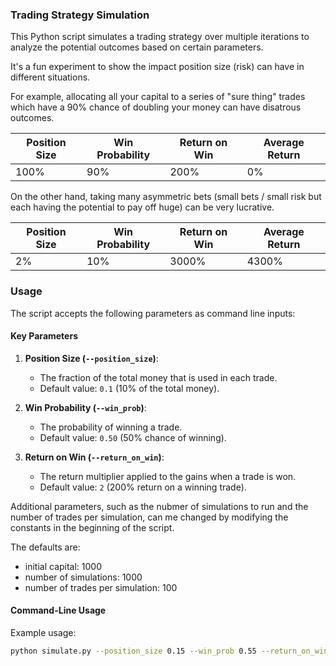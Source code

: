 ### Trading Strategy Simulation

This Python script simulates a trading strategy over multiple iterations to analyze the potential outcomes based on certain parameters. 

It's a fun experiment to show the impact position size (risk) can have in different situations.

For example, allocating all your capital to a series of "sure thing" trades which have a 90% chance of doubling your money can have disatrous outcomes.

| Position Size | Win Probability | Return on Win | Average Return |
|---------------|-----------------|---------------|----------------|
| 100%          | 90%             | 200%          | 0%             |

On the other hand, taking many asymmetric bets (small bets / small risk but each having the potential to pay off huge) can be very lucrative.

| Position Size | Win Probability | Return on Win | Average Return |
|---------------|-----------------|---------------|--------------------|
| 2%            | 10%             | 3000%         | 4300%              |

### Usage

The script accepts the following parameters as command line inputs:

#### Key Parameters
1. **Position Size (`--position_size`)**:
   - The fraction of the total money that is used in each trade.
   - Default value: `0.1` (10% of the total money).

2. **Win Probability (`--win_prob`)**:
   - The probability of winning a trade.
   - Default value: `0.50` (50% chance of winning).

3. **Return on Win (`--return_on_win`)**:
   - The return multiplier applied to the gains when a trade is won.
   - Default value: `2` (200% return on a winning trade).

Additional parameters, such as the nubmer of simulations to run and the number of trades per simulation, can me changed by modifying the constants in the beginning of the script.

The defaults are:
* initial capital: 1000
* number of simulations: 1000
* number of trades per simulation: 100

#### Command-Line Usage

Example usage:

```sh
python simulate.py --position_size 0.15 --win_prob 0.55 --return_on_win 2.5
```
